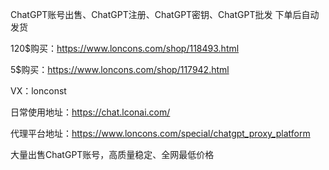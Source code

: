 ChatGPT账号出售、ChatGPT注册、ChatGPT密钥、ChatGPT批发
下单后自动发货

120$购买：https://www.loncons.com/shop/118493.html

5$购买：https://www.loncons.com/shop/117942.html

VX：lonconst

日常使用地址：https://chat.lconai.com/

代理平台地址：https://www.loncons.com/special/chatgpt_proxy_platform

大量出售ChatGPT账号，高质量稳定、全网最低价格


